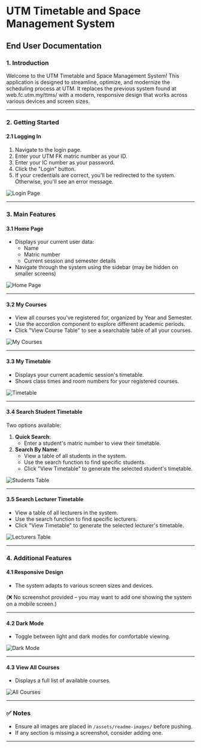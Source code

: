 # UTM Timetable and Space Management System

## End User Documentation

### 1. Introduction

Welcome to the UTM Timetable and Space Management System! This application is designed to streamline, optimize, and modernize the scheduling process at UTM. It replaces the previous system found at web.fc.utm.my/ttms/ with a modern, responsive design that works across various devices and screen sizes.

---

### 2. Getting Started

#### 2.1 Logging In

1. Navigate to the login page.
2. Enter your UTM FK matric number as your ID.
3. Enter your IC number as your password.
4. Click the "Login" button.
5. If your credentials are correct, you'll be redirected to the system. Otherwise, you'll see an error message.

![Login Page](assets/readme-images/login.jpeg)

---

### 3. Main Features

#### 3.1 Home Page

- Displays your current user data:
  - Name
  - Matric number
  - Current session and semester details
- Navigate through the system using the sidebar (may be hidden on smaller screens)

![Home Page](assets/readme-images/home.jpeg)

---

#### 3.2 My Courses

- View all courses you've registered for, organized by Year and Semester.
- Use the accordion component to explore different academic periods.
- Click "View Course Table" to see a searchable table of all your courses.

![My Courses](assets/readme-images/courses.jpeg)

---

#### 3.3 My Timetable

- Displays your current academic session's timetable.
- Shows class times and room numbers for your registered courses.

![Timetable](assets/readme-images/timetable.jpeg)

---

#### 3.4 Search Student Timetable

Two options available:

1. **Quick Search**:
   - Enter a student's matric number to view their timetable.
2. **Search By Name**:
   - View a table of all students in the system.
   - Use the search function to find specific students.
   - Click "View Timetable" to generate the selected student's timetable.

![Students Table](assets/readme-images/students.jpeg)

---

#### 3.5 Search Lecturer Timetable

- View a table of all lecturers in the system.
- Use the search function to find specific lecturers.
- Click "View Timetable" to generate the selected lecturer's timetable.

![Lecturers Table](assets/readme-images/lecturers.jpeg)

---

### 4. Additional Features

#### 4.1 Responsive Design

- The system adapts to various screen sizes and devices.

(❌ No screenshot provided – you may want to add one showing the system on a mobile screen.)

---

#### 4.2 Dark Mode

- Toggle between light and dark modes for comfortable viewing.

![Dark Mode](assets/readme-images/darkmode.jpeg)

---

#### 4.3 View All Courses

- Displays a full list of available courses.

![All Courses](assets/readme-images/allCourses.jpeg)

---

### ✅ **Notes**

- Ensure all images are placed in `/assets/readme-images/` before pushing.
- If any section is missing a screenshot, consider adding one.

---
